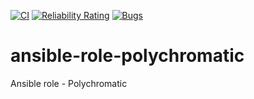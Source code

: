 [![CI](https://github.com/pmikus/ansible-role-polychromatic/actions/workflows/CI.yml/badge.svg)](https://github.com/pmikus/ansible-role-polychromatic/actions/workflows/CI.yml)
[![Reliability Rating](https://sonarcloud.io/api/project_badges/measure?project=pmikus_ansible-role-polychromatic&metric=reliability_rating)](https://sonarcloud.io/dashboard?id=pmikus_ansible-role-polychromatic)
[![Bugs](https://sonarcloud.io/api/project_badges/measure?project=pmikus_ansible-role-polychromatic&metric=bugs)](https://sonarcloud.io/dashboard?id=pmikus_ansible-role-polychromatic)

# ansible-role-polychromatic
Ansible role - Polychromatic
